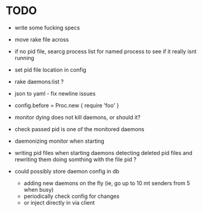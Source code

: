 TODO
====

* write some fucking specs

* move rake file across
* if no pid file, searcg process list for named process to see if it really isnt running
* set pid file location in config
* rake daemons:list ?
* json to yaml - fix newline issues
* config.before = Proc.new { require 'foo' }
* monitor dying does not kill daemons, or should it?
* check passed pid is one of the monitored daemons
* daemonizing monitor when starting
* writing pid files when starting daemons
  detecting deleted pid files and rewriting them
  doing somthing with the file pid ?
* could possibly store daemon config in db
  * adding new daemons on the fly (ie, go up to 10 mt senders from 5 when busy)
  * periodically check config for changes
  * or inject directly in via client
